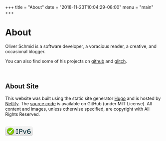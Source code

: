 +++
title = "About"
date = "2018-11-23T10:04:29-08:00"
menu = "main"
+++
<h1 class="title">About</h1>

Oliver Schmid is a software developer, a voracious reader, a creative, and occasional blogger.

You can also find some of his projects on [github](https://github.com/oschmid) and [glitch](https://glitch.com/@oschmid).

<br>
<h2 class="title is-4">About Site</h2>

This website was built using the static site generator [Hugo](https://gohugo.io/) and is hosted by [Netlify](https://www.netlify.com/). The [source code](https://github.com/oschmid/website) is available on GitHub (under MIT License). All content and images, unless otherwise specified, are copyright with All Rights Reserved.

<br>
<a href="http://ipv6-test.com/validate.php?url=referer"><img src="button-ipv6-small.png" alt="IPv6 ready" title="This website is IPv6 ready" border="0"/></a>
